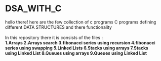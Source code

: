# DSA_WITH_C
 hello there!
  here are the few collection of c programs
C programs defining different DATA STRUCTURES and there functionality 
<br>
<br>
In this repository there it is consists of the files : <br>
<b>1.Arrays 
<b>2.Arrays search
<b>3.fibonacci series using recursion 
<b>4.fibonacci series using swapping
<b>5.Linked Lists
<b>6.Stacks using arrays
<b>7.Stacks using Linked List 
<b>8.Queues using arrays 
<b>9.Queues using Linked List 
